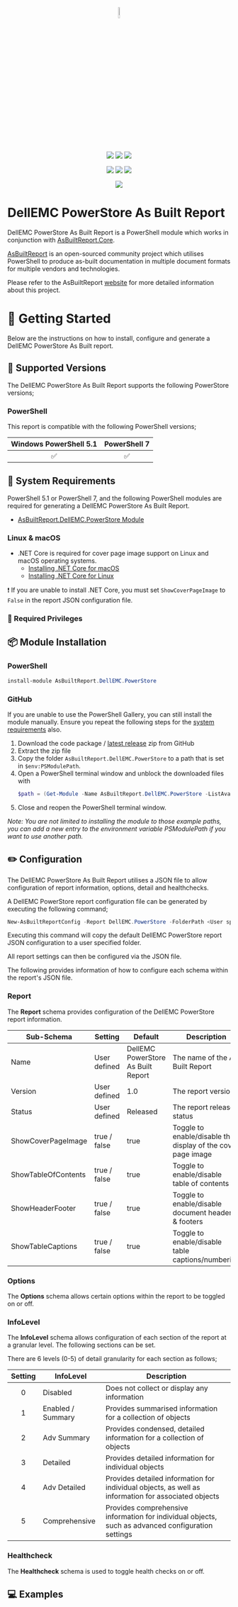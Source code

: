 <!-- ********** DO NOT EDIT THESE LINKS ********** -->
<p align="center">
    <a href="https://www.asbuiltreport.com/" alt="AsBuiltReport"></a>
            <img src='https://raw.githubusercontent.com/AsBuiltReport/AsBuiltReport/master/AsBuiltReport.png' width="8%" height="8%" /></a>
</p>
<p align="center">
    <a href="https://www.powershellgallery.com/packages/AsBuiltReport.DellEMC.PowerStore/" alt="PowerShell Gallery Version">
        <img src="https://img.shields.io/powershellgallery/v/AsBuiltReport.DellEMC.PowerStore.svg" /></a>
    <a href="https://www.powershellgallery.com/packages/AsBuiltReport.DellEMC.PowerStore/" alt="PS Gallery Downloads">
        <img src="https://img.shields.io/powershellgallery/dt/AsBuiltReport.DellEMC.PowerStore.svg" /></a>
    <a href="https://www.powershellgallery.com/packages/AsBuiltReport.DellEMC.PowerStore/" alt="PS Platform">
        <img src="https://img.shields.io/powershellgallery/p/AsBuiltReport.DellEMC.PowerStore.svg" /></a>
</p>
<p align="center">
    <a href="https://github.com/AsBuiltReport/AsBuiltReport.DellEMC.PowerStore/graphs/commit-activity" alt="GitHub Last Commit">
        <img src="https://img.shields.io/github/last-commit/AsBuiltReport/AsBuiltReport.DellEMC.PowerStore/master.svg" /></a>
    <a href="https://raw.githubusercontent.com/AsBuiltReport/AsBuiltReport.DellEMC.PowerStore/master/LICENSE" alt="GitHub License">
        <img src="https://img.shields.io/github/license/AsBuiltReport/AsBuiltReport.DellEMC.PowerStore.svg" /></a>
    <a href="https://github.com/AsBuiltReport/AsBuiltReport.DellEMC.PowerStore/graphs/contributors" alt="GitHub Contributors">
        <img src="https://img.shields.io/github/contributors/AsBuiltReport/AsBuiltReport.DellEMC.PowerStore.svg"/></a>
</p>
<p align="center">
    <a href="https://twitter.com/AsBuiltReport" alt="Twitter">
            <img src="https://img.shields.io/twitter/follow/AsBuiltReport.svg?style=social"/></a>
</p>
<!-- ********** DO NOT EDIT THESE LINKS ********** -->

# DellEMC PowerStore As Built Report

DellEMC PowerStore As Built Report is a PowerShell module which works in conjunction with [AsBuiltReport.Core](https://github.com/AsBuiltReport/AsBuiltReport.Core).

[AsBuiltReport](https://github.com/AsBuiltReport/AsBuiltReport) is an open-sourced community project which utilises PowerShell to produce as-built documentation in multiple document formats for multiple vendors and technologies.

Please refer to the AsBuiltReport [website](https://www.asbuiltreport.com) for more detailed information about this project.

# :beginner: Getting Started
Below are the instructions on how to install, configure and generate a DellEMC PowerStore As Built report.

## :floppy_disk: Supported Versions
<!-- ********** Update supported PowerStore versions ********** -->
The DellEMC PowerStore As Built Report supports the following PowerStore versions;

### PowerShell
This report is compatible with the following PowerShell versions;

<!-- ********** Update supported PowerShell versions ********** -->
| Windows PowerShell 5.1 |     PowerShell 7    |
|:----------------------:|:--------------------:|
|   :white_check_mark:   | :white_check_mark: |
## :wrench: System Requirements
<!-- ********** Update system requirements ********** -->
PowerShell 5.1 or PowerShell 7, and the following PowerShell modules are required for generating a DellEMC PowerStore As Built Report.

- [AsBuiltReport.DellEMC.PowerStore Module](https://www.powershellgallery.com/packages/AsBuiltReport.DellEMC.PowerStore/)

### Linux & macOS
* .NET Core is required for cover page image support on Linux and macOS operating systems.
    * [Installing .NET Core for macOS](https://docs.microsoft.com/en-us/dotnet/core/install/macos)
    * [Installing .NET Core for Linux](https://docs.microsoft.com/en-us/dotnet/core/install/linux)

❗ If you are unable to install .NET Core, you must set `ShowCoverPageImage` to `False` in the report JSON configuration file.
### :closed_lock_with_key: Required Privileges
<!-- ********** Define required privileges ********** -->
<!-- ********** Try to follow best practices to define least privileges ********** -->

## :package: Module Installation

### PowerShell
<!-- ********** Add installation for any additional PowerShell module(s) ********** -->
```powershell
install-module AsBuiltReport.DellEMC.PowerStore
```

### GitHub
If you are unable to use the PowerShell Gallery, you can still install the module manually. Ensure you repeat the following steps for the [system requirements](https://github.com/AsBuiltReport/AsBuiltReport.DellEMC.PowerStore#wrench-system-requirements) also.

1. Download the code package / [latest release](https://github.com/AsBuiltReport/AsBuiltReport.DellEMC.PowerStore/releases/latest) zip from GitHub
2. Extract the zip file
3. Copy the folder `AsBuiltReport.DellEMC.PowerStore` to a path that is set in `$env:PSModulePath`.
4. Open a PowerShell terminal window and unblock the downloaded files with
    ```powershell
    $path = (Get-Module -Name AsBuiltReport.DellEMC.PowerStore -ListAvailable).ModuleBase; Unblock-File -Path $path\*.psd1; Unblock-File -Path $path\Src\Public\*.ps1; Unblock-File -Path $path\Src\Private\*.ps1
    ```
5. Close and reopen the PowerShell terminal window.

_Note: You are not limited to installing the module to those example paths, you can add a new entry to the environment variable PSModulePath if you want to use another path._

## :pencil2: Configuration

The DellEMC PowerStore As Built Report utilises a JSON file to allow configuration of report information, options, detail and healthchecks.

A DellEMC PowerStore report configuration file can be generated by executing the following command;
```powershell
New-AsBuiltReportConfig -Report DellEMC.PowerStore -FolderPath <User specified folder> -Filename <Optional>
```

Executing this command will copy the default DellEMC PowerStore report JSON configuration to a user specified folder.

All report settings can then be configured via the JSON file.

The following provides information of how to configure each schema within the report's JSON file.

<!-- ********** DO NOT CHANGE THE REPORT SCHEMA SETTINGS ********** -->
### Report
The **Report** schema provides configuration of the DellEMC PowerStore report information.

| Sub-Schema          | Setting      | Default                        | Description                                                  |
|---------------------|--------------|--------------------------------|--------------------------------------------------------------|
| Name                | User defined | DellEMC PowerStore As Built Report | The name of the As Built Report                              |
| Version             | User defined | 1.0                            | The report version                                           |
| Status              | User defined | Released                       | The report release status                                    |
| ShowCoverPageImage  | true / false | true                           | Toggle to enable/disable the display of the cover page image |
| ShowTableOfContents | true / false | true                           | Toggle to enable/disable table of contents                   |
| ShowHeaderFooter    | true / false | true                           | Toggle to enable/disable document headers & footers          |
| ShowTableCaptions   | true / false | true                           | Toggle to enable/disable table captions/numbering            |

### Options
The **Options** schema allows certain options within the report to be toggled on or off.

<!-- ********** Add/Remove the number of InfoLevels as required ********** -->
### InfoLevel
The **InfoLevel** schema allows configuration of each section of the report at a granular level. The following sections can be set.

There are 6 levels (0-5) of detail granularity for each section as follows;

| Setting | InfoLevel         | Description                                                                                                                                |
|:-------:|-------------------|--------------------------------------------------------------------------------------------------------------------------------------------|
|    0    | Disabled          | Does not collect or display any information                                                                                                |
|    1    | Enabled / Summary | Provides summarised information for a collection of objects                                                                                |
|    2    | Adv Summary       | Provides condensed, detailed information for a collection of objects                                                                       |
|    3    | Detailed          | Provides detailed information for individual objects                                                                                       |
|    4    | Adv Detailed      | Provides detailed information for individual objects, as well as information for associated objects                                        |
|    5    | Comprehensive     | Provides comprehensive information for individual objects, such as advanced configuration settings                                         |

### Healthcheck
The **Healthcheck** schema is used to toggle health checks on or off.

## :computer: Examples
<!-- ********** Add some examples. Use other AsBuiltReport modules as a guide. ********** -->
